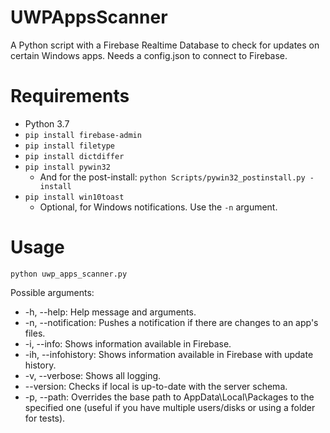 # UWPAppsScanner
A Python script with a Firebase Realtime Database to check for updates on certain Windows apps. Needs a config.json to connect to Firebase.

# Requirements
* Python 3.7
* `pip install firebase-admin`
* `pip install filetype`
* `pip install dictdiffer`
* `pip install pywin32`
  * And for the post-install: `python Scripts/pywin32_postinstall.py -install`
* `pip install win10toast`
  * Optional, for Windows notifications. Use the `-n` argument.

# Usage
`python uwp_apps_scanner.py`

Possible arguments:
* -h, --help: Help message and arguments.
* -n, --notification: Pushes a notification if there are changes to an app's files.
* -i, --info: Shows information available in Firebase.
* -ih, --infohistory: Shows information available in Firebase with update history.
* -v, --verbose: Shows all logging.
* --version: Checks if local is up-to-date with the server schema.
* -p, --path: Overrides the base path to AppData\Local\Packages to the specified one (useful if you have multiple users/disks or using a folder for tests).

